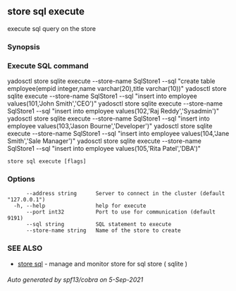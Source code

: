 ## store sql execute

execute sql query on the store

### Synopsis


### Execute SQL command
yadosctl store sqlite execute --store-name SqlStore1 --sql "create table employee(empid integer,name varchar(20),title varchar(10))"
yadosctl store sqlite execute --store-name SqlStore1 --sql "insert into employee values(101,'John Smith','CEO')" 
yadosctl store sqlite execute --store-name SqlStore1 --sql "insert into employee values(102,'Raj Reddy','Sysadmin')" 
yadosctl store sqlite execute --store-name SqlStore1 --sql "insert into employee values(103,'Jason Bourne','Developer')" 
yadosctl store sqlite execute --store-name SqlStore1 --sql "insert into employee values(104,'Jane Smith','Sale Manager')"
yadosctl store sqlite execute --store-name SqlStore1 --sql "insert into employee values(105,'Rita Patel','DBA')"


```
store sql execute [flags]
```

### Options

```
      --address string      Server to connect in the cluster (default "127.0.0.1")
  -h, --help                help for execute
      --port int32          Port to use for communication (default 9191)
      --sql string          SQL statement to execute
      --store-name string   Name of the store to create
```

### SEE ALSO

* [store sql](store_sql.md)	 - manage and monitor store for sql store ( sqlite )

###### Auto generated by spf13/cobra on 5-Sep-2021
